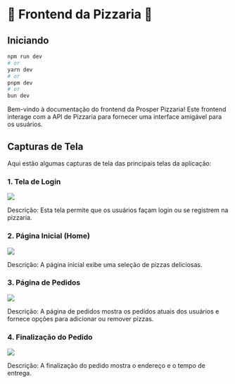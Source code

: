 # 🍕 Frontend da Pizzaria 🍕

## Iniciando

```bash
npm run dev
# or
yarn dev
# or
pnpm dev
# or
bun dev
```

Bem-vindo à documentação do frontend da Prosper Pizzaria! Este frontend interage com a API de Pizzaria para fornecer uma interface amigável para os usuários.

## Capturas de Tela

Aqui estão algumas capturas de tela das principais telas da aplicação:

### 1. Tela de Login

<img src="https://github.com/p4peldebala/ProsperPizza/assets/120611995/2b2aa126-ac4d-4248-8ed9-56deaff65a7d"/> 

Descrição: Esta tela permite que os usuários façam login ou se registrem na pizzaria.

### 2. Página Inicial (Home)

<img src="https://github.com/p4peldebala/ProsperPizza/assets/120611995/c7873683-76ef-4a3a-a2f6-30352f2beab7"/> 

Descrição: A página inicial exibe uma seleção de pizzas deliciosas.

### 3. Página de Pedidos

<img src="https://github.com/p4peldebala/ProsperPizza/assets/120611995/856e3822-ca21-45ba-abb1-fc7e6de52369"/> 

Descrição: A página de pedidos mostra os pedidos atuais dos usuários e fornece opções para adicionar ou remover pizzas.

### 4. Finalização do Pedido

<img src="https://github.com/p4peldebala/ProsperPizza/assets/120611995/8996df93-a790-4c14-95a3-e4c04fe8dcfd"/> 

Descrição: A finalização do pedido mostra o endereço e o tempo de entrega.

